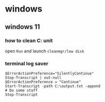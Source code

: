 # windows
## windows 11
### how to clean C: unit
open ``Run`` and launch ``cleanmgr/low disk``
### terminal log saver
```
$ErrorActionPreference="SilentlyContinue"
Stop-Transcript | out-null
$ErrorActionPreference = "Continue"
Start-Transcript -path C:\output.txt -append
# Do some stuff
Stop-Transcript
```
